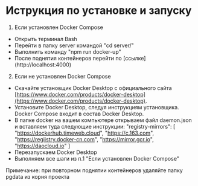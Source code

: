 # Иструкция по установке и запуску

1) Если установлен Docker Compose
- Открыть терминал Bash
- Перейти в папку server командой "cd server/"
- Выполнить команду "npm run docker-up"
- После поднятия контейнеров перейти по [ссылке] (http://localhost:4000)

2) Если не установлен Docker Compose
- Скачайте установщик Docker Desktop с официального сайта [https://www.docker.com/products/docker-desktop](https://www.docker.com/products/docker-desktop).
- Установите Docker Desktop, следуя инструкциям установщика. Docker Compose входит в состав Docker Desktop.
- В папке docker на вашем компьютере открываем файл daemon.json и вставляем туда следующие инструкции:
 "registry-mirrors": [
    "https://dockerhub.timeweb.cloud",
    "https://c.163.com",
    "https://regiistry.docker-cn.com",
    "https://mirror.gcr.io",
    "https://daocloud.io"
  ]
- Перезапускаем Docker Desktop
- Выполняем все шаги из п.1 "Если установлен Docker Compose" 

Примечание: при повторном поднятии контейнеров удаляйте папку pgdata из корня проекта